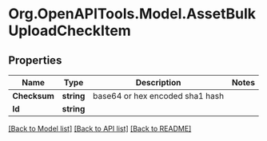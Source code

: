 # Org.OpenAPITools.Model.AssetBulkUploadCheckItem

## Properties

Name | Type | Description | Notes
------------ | ------------- | ------------- | -------------
**Checksum** | **string** | base64 or hex encoded sha1 hash | 
**Id** | **string** |  | 

[[Back to Model list]](../../README.md#documentation-for-models) [[Back to API list]](../../README.md#documentation-for-api-endpoints) [[Back to README]](../../README.md)

